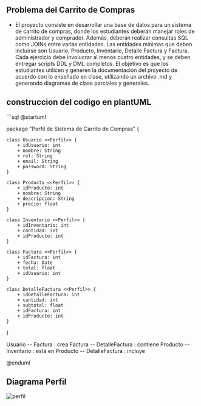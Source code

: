   ## Problema del Carrito de Compras

- El proyecto consiste en desarrollar una base de datos para un sistema de carrito de compras, donde los
estudiantes deberán manejar roles de administrador y comprador. Además, deberán realizar consultas SQL
como JOINs entre varias entidades. Las entidades mínimas que deben incluirse son Usuario, Producto,
Inventario, Detalle Factura y Factura. Cada ejercicio debe involucrar al menos cuatro entidades, y se deben
entregar scripts DDL y DML completos. El objetivo es que los estudiantes utilicen y generen la
documentación del proyecto de acuerdo con lo enseñado en clase, utilizando un archivo .md y generando
diagramas de clase parciales y generales.


## construccion del codigo en plantUML

´´´sql
@startuml

package "Perfil de Sistema de Carrito de Compras" {
    
    class Usuario <<Perfil>> {
        + idUsuario: int
        + nombre: String
        + rol: String
        + email: String
        + password: String
    }

    class Producto <<Perfil>> {
        + idProducto: int
        + nombre: String
        + descripcion: String
        + precio: float
    }

    class Inventario <<Perfil>> {
        + idInventario: int
        + cantidad: int
        + idProducto: int
    }

    class Factura <<Perfil>> {
        + idFactura: int
        + fecha: Date
        + total: float
        + idUsuario: int
    }

    class DetalleFactura <<Perfil>> {
        + idDetalleFactura: int
        + cantidad: int
        + subtotal: float
        + idFactura: int
        + idProducto: int
    }
}

Usuario  --  Factura : crea
Factura  --  DetalleFactura : contiene
Producto  --  Inventario : está en
Producto  --  DetalleFactura : incluye

@enduml

## Diagrama Perfil

![perfil](https://github.com/user-attachments/assets/836fb2d4-0a37-4ba2-a3df-a68ea01e1892)
